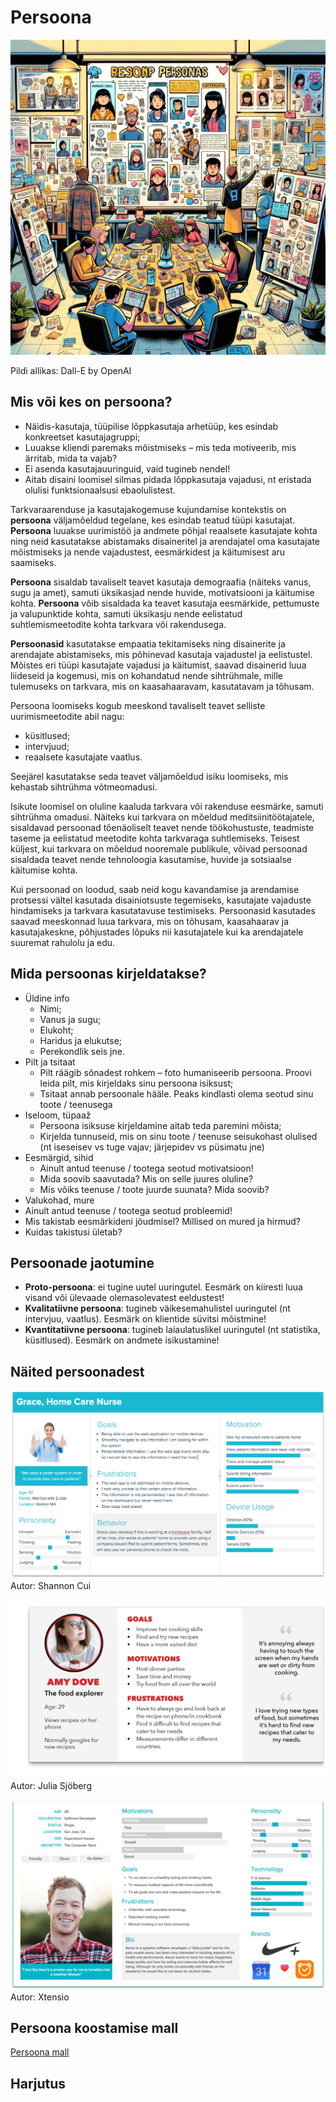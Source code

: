 # Persoona

![Persoona](Persona.webp)

Pildi allikas: Dall-E by OpenAI

## Mis või kes on persoona?

- Näidis-kasutaja, tüüpilise lõppkasutaja arhetüüp, kes esindab konkreetset kasutajagruppi;
- Luuakse kliendi paremaks mõistmiseks – mis teda motiveerib, mis ärritab, mida ta vajab?
- Ei asenda kasutajauuringuid, vaid tugineb nendel!
- Aitab disaini loomisel silmas pidada lõppkasutaja vajadusi, nt eristada olulisi funktsionaalsusi ebaolulistest.

Tarkvaraarenduse ja kasutajakogemuse kujundamise kontekstis on **persoona** väljamõeldud tegelane, kes esindab teatud tüüpi kasutajat. **Persoona** luuakse uurimistöö ja andmete põhjal reaalsete kasutajate kohta ning neid kasutatakse abistamaks disaineritel ja arendajatel oma kasutajate mõistmiseks ja nende vajadustest, eesmärkidest ja käitumisest aru saamiseks.

**Persoona** sisaldab tavaliselt teavet kasutaja demograafia (näiteks vanus, sugu ja amet), samuti üksikasjad nende huvide, motivatsiooni ja käitumise kohta. **Persoona** võib sisaldada ka teavet kasutaja eesmärkide, pettumuste ja valupunktide kohta, samuti üksikasju nende eelistatud suhtlemismeetodite kohta tarkvara või rakendusega.

**Persoonasid** kasutatakse empaatia tekitamiseks ning disainerite ja arendajate abistamiseks, mis põhinevad kasutaja vajadustel ja eelistustel. Mõistes eri tüüpi kasutajate vajadusi ja käitumist, saavad disainerid luua liideseid ja kogemusi, mis on kohandatud nende sihtrühmale, mille tulemuseks on tarkvara, mis on kaasahaaravam, kasutatavam ja tõhusam.

Persoona loomiseks kogub meeskond tavaliselt teavet selliste uurimismeetodite abil nagu:

- küsitlused;
- intervjuud;
- reaalsete kasutajate vaatlus.
  
Seejärel kasutatakse seda teavet väljamõeldud isiku loomiseks, mis kehastab sihtrühma võtmeomadusi.

Isikute loomisel on oluline kaaluda tarkvara või rakenduse eesmärke, samuti sihtrühma omadusi. Näiteks kui tarkvara on mõeldud meditsiinitöötajatele, sisaldavad persoonad tõenäoliselt teavet nende töökohustuste, teadmiste taseme ja eelistatud meetodite kohta tarkvaraga suhtlemiseks. Teisest küljest, kui tarkvara on mõeldud nooremale publikule, võivad persoonad sisaldada teavet nende tehnoloogia kasutamise, huvide ja sotsiaalse käitumise kohta.

Kui persoonad on loodud, saab neid kogu kavandamise ja arendamise protsessi vältel kasutada disainiotsuste tegemiseks, kasutajate vajaduste hindamiseks ja tarkvara kasutatavuse testimiseks. Persoonasid kasutades saavad meeskonnad luua tarkvara, mis on tõhusam, kaasahaarav ja kasutajakeskne, põhjustades lõpuks nii kasutajatele kui ka arendajatele suuremat rahulolu ja edu.

## Mida persoonas kirjeldatakse?

- Üldine info
  - Nimi;
  - Vanus ja sugu;
  - Elukoht;
  - Haridus ja elukutse;
  - Perekondlik seis jne.
- Pilt ja tsitaat
  - Pilt räägib sõnadest rohkem – foto humaniseerib persoona. Proovi leida pilt, mis kirjeldaks sinu persoona isiksust;
  - Tsitaat annab persoonale hääle. Peaks kindlasti olema seotud sinu toote / teenusega
- Iseloom, tüpaaž
  - Persoona isiksuse kirjeldamine aitab teda paremini mõista;
  - Kirjelda tunnuseid, mis on sinu toote / teenuse seisukohast olulised (nt iseseisev vs tuge vajav;  järjepidev vs püsimatu jne)
- Eesmärgid, sihid
  - Ainult antud teenuse / tootega seotud motivatsioon!
  - Mida soovib saavutada? Mis on selle juures oluline?
  - Mis võiks teenuse / toote juurde suunata? Mida soovib?
- Valukohad, mure
- Ainult antud teenuse / tootega seotud probleemid!
- Mis takistab eesmärkideni jõudmisel? Millised on mured ja hirmud?
- Kuidas takistusi ületab?

## Persoonade jaotumine

- **Proto-persoona**: ei tugine uutel uuringutel. Eesmärk on kiiresti luua visand või ülevaade olemasolevatest eeldustest!
- **Kvalitatiivne persoona**: tugineb väikesemahulistel uuringutel (nt intervjuu, vaatlus). Eesmärk on klientide süvitsi mõistmine!
- **Kvantitatiivne persoona**: tugineb laiaulatuslikel uuringutel (nt statistika, küsitlused). Eesmärk on andmete isikustamine!

## Näited persoonadest

![Persoona 1](files/persona_1.png)
Autor: Shannon Cui

![Persoona 2](files/persona_2.png)
Autor: Julia Sjöberg

![Persoona 3](files/persona_3.png)
Autor: Xtensio

## Persoona koostamise mall

[Persoona mall](files/Persoona.pdf)

## Harjutus
